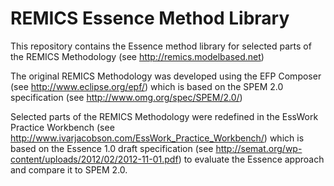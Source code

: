 REMICS Essence Method Library
==============

This repository contains the Essence method library for selected parts of the REMICS Methodology (see http://remics.modelbased.net)

The original REMICS Methodology was developed using the EFP Composer (see http://www.eclipse.org/epf/) which is based on the
SPEM 2.0 specification (see http://www.omg.org/spec/SPEM/2.0/)

Selected parts of the REMICS Methodology were redefined in the EssWork Practice Workbench 
(see http://www.ivarjacobson.com/EssWork_Practice_Workbench/) which is based on the Essence 1.0 draft specification 
(see http://semat.org/wp-content/uploads/2012/02/2012-11-01.pdf) to evaluate the Essence approach and compare it to SPEM 2.0.
